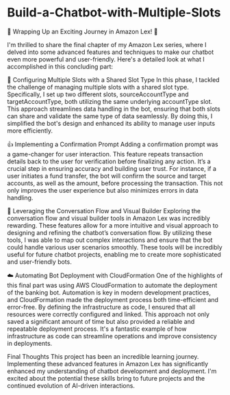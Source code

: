 # Build-a-Chatbot-with-Multiple-Slots


🚀 Wrapping Up an Exciting Journey in Amazon Lex! 🚀

I'm thrilled to share the final chapter of my Amazon Lex series, where I delved into some advanced features and techniques to make our chatbot even more powerful and user-friendly. Here's a detailed look at what I accomplished in this concluding part:

🚞 Configuring Multiple Slots with a Shared Slot Type
In this phase, I tackled the challenge of managing multiple slots with a shared slot type. Specifically, I set up two different slots, sourceAccountType and targetAccountType, both utilizing the same underlying accountType slot. This approach streamlines data handling in the bot, ensuring that both slots can share and validate the same type of data seamlessly. By doing this, I simplified the bot's design and enhanced its ability to manage user inputs more efficiently.

👍 Implementing a Confirmation Prompt
Adding a confirmation prompt was a game-changer for user interaction. This feature repeats transaction details back to the user for verification before finalizing any action. It’s a crucial step in ensuring accuracy and building user trust. For instance, if a user initiates a fund transfer, the bot will confirm the source and target accounts, as well as the amount, before processing the transaction. This not only improves the user experience but also minimizes errors in data handling.

🎨 Leveraging the Conversation Flow and Visual Builder
Exploring the conversation flow and visual builder tools in Amazon Lex was incredibly rewarding. These features allow for a more intuitive and visual approach to designing and refining the chatbot’s conversation flow. By utilizing these tools, I was able to map out complex interactions and ensure that the bot could handle various user scenarios smoothly. These tools will be incredibly useful for future chatbot projects, enabling me to create more sophisticated and user-friendly bots.

☁️ Automating Bot Deployment with CloudFormation
One of the highlights of this final part was using AWS CloudFormation to automate the deployment of the banking bot. Automation is key in modern development practices, and CloudFormation made the deployment process both time-efficient and error-free. By defining the infrastructure as code, I ensured that all resources were correctly configured and linked. This approach not only saved a significant amount of time but also provided a reliable and repeatable deployment process. It's a fantastic example of how infrastructure as code can streamline operations and improve consistency in deployments.

Final Thoughts
This project has been an incredible learning journey. Implementing these advanced features in Amazon Lex has significantly enhanced my understanding of chatbot development and deployment. I'm excited about the potential these skills bring to future projects and the continued evolution of AI-driven interactions.
